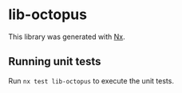 # lib-octopus

This library was generated with [Nx](https://nx.dev).

## Running unit tests

Run `nx test lib-octopus` to execute the unit tests.
